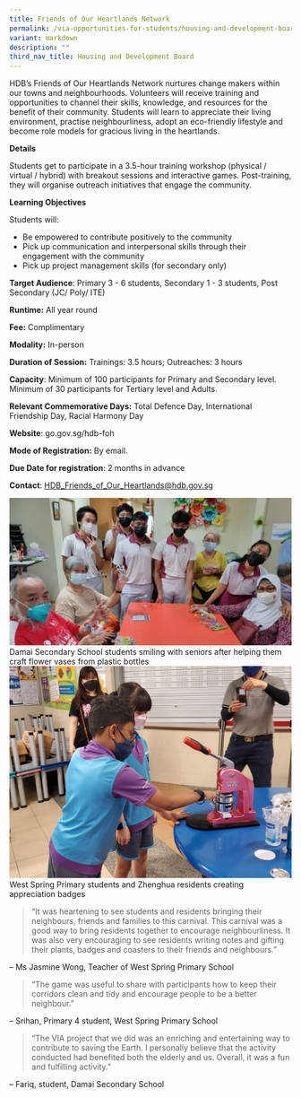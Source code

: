 ```yaml
---
title: Friends of Our Heartlands Network
permalink: /via-opportunities-for-students/housing-and-development-board/freinds-of-our-heartlands-network/
variant: markdown
description: ""
third_nav_title: Housing and Development Board
---
```

HDB’s Friends of Our Heartlands Network nurtures change makers within our towns and neighbourhoods. Volunteers will receive training and opportunities to channel their skills, knowledge, and resources for the benefit of their community. Students will learn to appreciate their living environment, practise neighbourliness, adopt an eco-friendly lifestyle and become role models for gracious living in the heartlands.

**Details**

Students get to participate in a 3.5-hour training workshop (physical / virtual / hybrid) with breakout sessions and interactive games. Post-training, they will organise outreach initiatives that engage the community.

**Learning Objectives**

Students will: 
* Be empowered to contribute positively to the community 
* Pick up communication and interpersonal skills through their engagement with the community 
* Pick up project management skills (for secondary only)

**Target Audience**: Primary 3 - 6 students, Secondary 1 - 3 students, Post Secondary (JC/ Poly/ ITE)

**Runtime:** All year round

**Fee:** Complimentary

**Modality:** In-person

**Duration of Session:** Trainings: 3.5 hours; Outreaches: 3 hours

**Capacity**:  Minimum of 100 participants for Primary and Secondary level. Minimum of 30 participants for Tertiary level and Adults.

**Relevant Commemorative Days:** Total Defence Day, International Friendship Day, Racial Harmony Day

**Website**: go.gov.sg/hdb-foh

**Mode of Registration:** By email.

**Due Date for registration**: 2 months in advance

**Contact**: HDB_Friends_of_Our_Heartlands@hdb.gov.sg

![](/images/HDB_friends_of_heartland_network_Damai_1.PNG)Damai Secondary School students smiling with seniors after helping them craft flower vases from plastic bottles
![](/images/HDB_friends_of_heartland_network_West_Spring_4.jpeg)West Spring Primary students and Zhenghua residents creating appreciation badges

> “It was heartening to see students and residents bringing their neighbours, friends and families to this carnival. This carnival was a good way to bring residents together to encourage neighbourliness. It was also very encouraging to see residents writing notes and gifting their plants, badges and coasters to their friends and neighbours.”

– Ms Jasmine Wong, Teacher of West Spring Primary School

> “The game was useful to share with participants how to keep their corridors clean and tidy and encourage people to be a better neighbour.”

– Srihan, Primary 4 student, West Spring Primary School

> “The VIA project that we did was an enriching and entertaining way to contribute to saving the Earth. I personally believe that the activity conducted had benefited both the elderly and us. Overall, it was a fun and fulfilling activity.”

– Fariq, student, Damai Secondary School